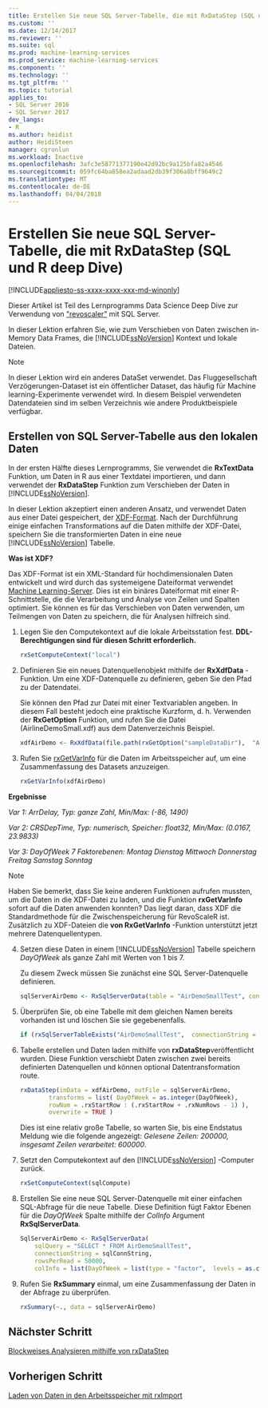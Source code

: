 ```yaml
---
title: Erstellen Sie neue SQL Server-Tabelle, die mit RxDataStep (SQL und R deep Dive) | Microsoft Docs
ms.custom: ''
ms.date: 12/14/2017
ms.reviewer: ''
ms.suite: sql
ms.prod: machine-learning-services
ms.prod_service: machine-learning-services
ms.component: ''
ms.technology: ''
ms.tgt_pltfrm: ''
ms.topic: tutorial
applies_to:
- SQL Server 2016
- SQL Server 2017
dev_langs:
- R
ms.author: heidist
author: HeidiSteen
manager: cgronlun
ms.workload: Inactive
ms.openlocfilehash: 3afc3e58771377190e42d92bc9a125bfa82a4546
ms.sourcegitcommit: 059fc64ba858ea2adaad2db39f306a8bff9649c2
ms.translationtype: MT
ms.contentlocale: de-DE
ms.lasthandoff: 04/04/2018
---
```

# <a name="create-new-sql-server-table-using-rxdatastep-sql-and-r-deep-dive"></a>Erstellen Sie neue SQL Server-Tabelle, die mit RxDataStep (SQL und R deep Dive)
[!INCLUDE[appliesto-ss-xxxx-xxxx-xxx-md-winonly](../../includes/appliesto-ss-xxxx-xxxx-xxx-md-winonly.md)]

Dieser Artikel ist Teil des Lernprogramms Data Science Deep Dive zur Verwendung von ["revoscaler"](https://docs.microsoft.com/machine-learning-server/r-reference/revoscaler/revoscaler) mit SQL Server.

In dieser Lektion erfahren Sie, wie zum Verschieben von Daten zwischen in-Memory Data Frames, die [!INCLUDE[ssNoVersion](../../includes/ssnoversion-md.md)] Kontext und lokale Dateien.

> [!NOTE]
> In dieser Lektion wird ein anderes DataSet verwendet. Das Fluggesellschaft Verzögerungen-Dataset ist ein öffentlicher Dataset, das häufig für Machine learning-Experimente verwendet wird. In diesem Beispiel verwendeten Datendateien sind im selben Verzeichnis wie andere Produktbeispiele verfügbar.

## <a name="create-sql-server-table-from-local-data"></a>Erstellen von SQL Server-Tabelle aus den lokalen Daten

In der ersten Hälfte dieses Lernprogramms, Sie verwendet die **RxTextData** Funktion, um Daten in R aus einer Textdatei importieren, und dann verwendet der **RxDataStep** Funktion zum Verschieben der Daten in [!INCLUDE[ssNoVersion](../../includes/ssnoversion-md.md)].

In dieser Lektion akzeptiert einen anderen Ansatz, und verwendet Daten aus einer Datei gespeichert, der [XDF-Format](https://en.wikipedia.org/wiki/Extensible_Data_Format). Nach der Durchführung einige einfachen Transformations auf die Daten mithilfe der XDF-Datei, speichern Sie die transformierten Daten in eine neue [!INCLUDE[ssNoVersion](../../includes/ssnoversion-md.md)] Tabelle.

**Was ist XDF?**

Das XDF-Format ist ein XML-Standard für hochdimensionalen Daten entwickelt und wird durch das systemeigene Dateiformat verwendet [Machine Learning-Server](https://docs.microsoft.com/machine-learning-server/r/concept-what-is-xdf). Dies ist ein binäres Dateiformat mit einer R-Schnittstelle, die die Verarbeitung und Analyse von Zeilen und Spalten optimiert.  Sie können es für das Verschieben von Daten verwenden, um Teilmengen von Daten zu speichern, die für Analysen hilfreich sind.

1. Legen Sie den Computekontext auf die lokale Arbeitsstation fest. **DDL-Berechtigungen sind für diesen Schritt erforderlich.**

  
    ```R
    rxSetComputeContext("local")
    ```
  
2. Definieren Sie ein neues Datenquellenobjekt mithilfe der **RxXdfData** -Funktion. Um eine XDF-Datenquelle zu definieren, geben Sie den Pfad zu der Datendatei.  

    Sie können den Pfad zur Datei mit einer Textvariablen angeben. In diesem Fall besteht jedoch eine praktische Kurzform, d. h. Verwenden der **RxGetOption** Funktion, und rufen Sie die Datei (AirlineDemoSmall.xdf) aus dem Datenverzeichnis Beispiel.
  
    ```R
    xdfAirDemo <- RxXdfData(file.path(rxGetOption("sampleDataDir"),  "AirlineDemoSmall.xdf"))
    ```

3. Rufen Sie [rxGetVarInfo](https://docs.microsoft.com/machine-learning-server/r-reference/revoscaler/rxgetvarinfoxdf) für die Daten im Arbeitsspeicher auf, um eine Zusammenfassung des Datasets anzuzeigen.
  
    ```R
    rxGetVarInfo(xdfAirDemo)
    ```

**Ergebnisse**

*Var 1: ArrDelay, Typ: ganze Zahl, Min/Max: (-86, 1490)*

*Var 2: CRSDepTime, Typ: numerisch, Speicher: float32, Min/Max: (0.0167, 23.9833)*

*Var 3: DayOfWeek 7 Faktorebenen: Montag Dienstag Mittwoch Donnerstag Freitag Samstag Sonntag*

> [!NOTE]
> 
> Haben Sie bemerkt, dass Sie keine anderen Funktionen aufrufen mussten, um die Daten in die XDF-Datei zu laden, und die Funktion **rxGetVarInfo** sofort auf die Daten anwenden konnten? Das liegt daran, dass XDF die Standardmethode für die Zwischenspeicherung für RevoScaleR ist. Zusätzlich zu XDF-Dateien die **von RxGetVarInfo** -Funktion unterstützt jetzt mehrere Datenquellentypen.
  
4. Setzen diese Daten in einem [!INCLUDE[ssNoVersion](../../includes/ssnoversion-md.md)] Tabelle speichern _DayOfWeek_ als ganze Zahl mit Werten von 1 bis 7.
  
    Zu diesem Zweck müssen Sie zunächst eine SQL Server-Datenquelle definieren.
  
    ```R
    sqlServerAirDemo <- RxSqlServerData(table = "AirDemoSmallTest", connectionString = sqlConnString)
    ```
  
5. Überprüfen Sie, ob eine Tabelle mit dem gleichen Namen bereits vorhanden ist und löschen Sie sie gegebenenfalls.
  
    ```R
    if (rxSqlServerTableExists("AirDemoSmallTest",  connectionString = sqlConnString))  rxSqlServerDropTable("AirDemoSmallTest",  connectionString = sqlConnString)
    ```
  
6. Tabelle erstellen und Daten laden mithilfe von **rxDataStep**veröffentlicht wurden. Diese Funktion verschiebt Daten zwischen zwei bereits definierten Datenquellen und können optional Datentransformation route.
  
    ```R
    rxDataStep(inData = xdfAirDemo, outFile = sqlServerAirDemo,
            transforms = list( DayOfWeek = as.integer(DayOfWeek),
            rowNum = .rxStartRow : (.rxStartRow + .rxNumRows - 1) ),
            overwrite = TRUE )
    ```
  
    Dies ist eine relativ große Tabelle, so warten Sie, bis eine Endstatus Meldung wie die folgende angezeigt: *Gelesene Zeilen: 200000, insgesamt Zeilen verarbeitet: 600000*.
     
7. Setzt den Computekontext auf den [!INCLUDE[ssNoVersion](../../includes/ssnoversion-md.md)] -Computer zurück.

    ```R
    rxSetComputeContext(sqlCompute)
    ```
  
8. Erstellen Sie eine neue SQL Server-Datenquelle mit einer einfachen SQL-Abfrage für die neue Tabelle. Diese Definition fügt Faktor Ebenen für die *DayOfWeek* Spalte mithilfe der *ColInfo* Argument **RxSqlServerData**.
  
    ```R
    SqlServerAirDemo <- RxSqlServerData(
        sqlQuery = "SELECT * FROM AirDemoSmallTest",
        connectionString = sqlConnString,
        rowsPerRead = 50000,
        colInfo = list(DayOfWeek = list(type = "factor",  levels = as.character(1:7))))
    ```
  
9. Rufen Sie **RxSummary** einmal, um eine Zusammenfassung der Daten in der Abfrage zu überprüfen.
  
    ```R
    rxSummary(~., data = sqlServerAirDemo)
    ```

## <a name="next-step"></a>Nächster Schritt

[Blockweises Analysieren mithilfe von rxDataStep](../../advanced-analytics/tutorials/deepdive-perform-chunking-analysis-using-rxdatastep.md)

## <a name="previous-step"></a>Vorherigen Schritt

[Laden von Daten in den Arbeitsspeicher mit rxImport](../../advanced-analytics/tutorials/deepdive-load-data-into-memory-using-rximport.md)
